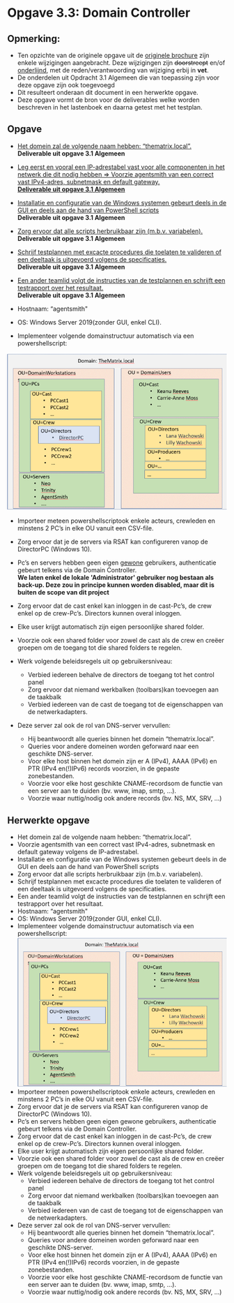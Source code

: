 # Opgave 3.3: Domain Controller

## Opmerking:

* Ten opzichte van de originele opgave uit de [originele brochure](../documentatie/pdf/brochure-sep-2223.pdf) zijn enkele wijzigingen aangebracht. Deze wijzigingen zijn <del>doorstreept</del> en/of <ins>onderlijnd</ins>, met de reden/verantwoording van wijziging erbij in <strong>vet</strong>.
* De onderdelen uit Opdracht 3.1 Algemeen die van toepassing zijn voor deze opgave zijn ook toegevoegd
* Dit resulteert onderaan dit document in een herwerkte opgave.
* Deze opgave vormt de bron voor de deliverables welke worden beschreven in het lastenboek en daarna getest met het testplan.

## Opgave

* <ins>Het domein zal de volgende naam hebben: “thematrix.local”.</ins>
<br><strong>Deliverable uit opgave 3.1 Algemeen</strong>

* <ins>Leg eerst en vooral een IP-adrestabel vast voor alle componenten in het netwerk die dit nodig hebben => Voorzie agentsmith van een correct vast IPv4-adres, subnetmask en default gateway.<ins>
<br><strong>Deliverable uit opgave 3.1 Algemeen</strong>

* <ins>Installatie en configuratie van de Windows systemen gebeurt deels in de GUI en deels aan de hand van PowerShell scripts</ins>
<br><strong>Deliverable uit opgave 3.1 Algemeen</strong>

* <ins>Zorg ervoor dat alle scripts herbruikbaar zijn (m.b.v. variabelen).</ins>
<br><strong>Deliverable uit opgave 3.1 Algemeen</strong>

* <ins>Schrijf testplannen met excacte procedures die toelaten te valideren of een deeltaak is uitgevoerd volgens de specificaties.</ins>
<br><strong>Deliverable uit opgave 3.1 Algemeen</strong>

* <ins>Een ander teamlid volgt de instructies van de testplannen en schrijft een testrapport over het resultaat.</ins>
<br><strong>Deliverable uit opgave 3.1 Algemeen</strong>

* Hostnaam: “agentsmith"

* OS: Windows Server 2019(zonder GUI, enkel CLI).

* Implementeer volgende domainstructuur automatisch via een powershellscript:

![](img/domain.PNG)

* Importeer meteen powershellscriptook enkele acteurs, crewleden en minstens 2 PC’s in elke OU vanuit een CSV-file.

* Zorg ervoor dat je de servers via RSAT kan configureren vanop de DirectorPC (Windows 10).

* Pc’s en servers hebben geen eigen <ins>gewone</ins> gebruikers, authenticatie gebeurt telkens via de Domain Controller. 
<br><strong>We laten enkel de lokale 'Administrator' gebruiker nog bestaan als back-up. Deze zou in principe kunnen worden disabled, maar dit is buiten de scope van dit project</strong>

* Zorg ervoor dat de cast enkel kan inloggen in de cast-Pc’s, de crew enkel op de crew-Pc’s. Directors kunnen overal inloggen.

* Elke user krijgt automatisch zijn eigen persoonlijke shared folder.

* Voorzie ook een shared folder voor zowel de cast als de crew en creëer groepen om de toegang tot die shared folders te regelen.

* Werk volgende beleidsregels uit op gebruikersniveau:
  * Verbied iedereen behalve de directors de toegang tot het control panel
  * Zorg ervoor dat niemand werkbalken (toolbars)kan toevoegen aan de taakbalk
  * Verbied iedereen van de cast de toegang tot de eigenschappen van de netwerkadapters.
 
* Deze server zal ook de rol van DNS-server vervullen:
  * Hij beantwoordt alle queries binnen het domein “thematrix.local”.
  * Queries voor andere domeinen worden geforward naar een geschikte DNS-server.
  * Voor elke host binnen het domein zijn er A (IPv4), AAAA (IPv6) en PTR (IPv4 en(!)IPv6) records voorzien, in de gepaste zonebestanden.
  * Voorzie voor elke host geschikte CNAME-recordsom de functie van een server aan te duiden (bv. www, imap, smtp, ...).
  * Voorzie waar nuttig/nodig ook andere records (bv. NS, MX, SRV, ...)


## Herwerkte opgave

* Het domein zal de volgende naam hebben: “thematrix.local”.
* Voorzie agentsmith van een correct vast IPv4-adres, subnetmask en default gateway volgens de IP-adrestabel.
* Installatie en configuratie van de Windows systemen gebeurt deels in de GUI en deels aan de hand van PowerShell scripts
* Zorg ervoor dat alle scripts herbruikbaar zijn (m.b.v. variabelen).
* Schrijf testplannen met excacte procedures die toelaten te valideren of een deeltaak is uitgevoerd volgens de specificaties.
* Een ander teamlid volgt de instructies van de testplannen en schrijft een testrapport over het resultaat.
* Hostnaam: “agentsmith"
* OS: Windows Server 2019(zonder GUI, enkel CLI).
* Implementeer volgende domainstructuur automatisch via een powershellscript:
![](img/domain.PNG)
* Importeer meteen powershellscriptook enkele acteurs, crewleden en minstens 2 PC’s in elke OU vanuit een CSV-file.
* Zorg ervoor dat je de servers via RSAT kan configureren vanop de DirectorPC (Windows 10).
* Pc’s en servers hebben geen eigen gewone gebruikers, authenticatie gebeurt telkens via de Domain Controller. 
* Zorg ervoor dat de cast enkel kan inloggen in de cast-Pc’s, de crew enkel op de crew-Pc’s. Directors kunnen overal inloggen.
* Elke user krijgt automatisch zijn eigen persoonlijke shared folder.
* Voorzie ook een shared folder voor zowel de cast als de crew en creëer groepen om de toegang tot die shared folders te regelen.
* Werk volgende beleidsregels uit op gebruikersniveau:
  * Verbied iedereen behalve de directors de toegang tot het control panel
  * Zorg ervoor dat niemand werkbalken (toolbars)kan toevoegen aan de taakbalk
  * Verbied iedereen van de cast de toegang tot de eigenschappen van de netwerkadapters.
* Deze server zal ook de rol van DNS-server vervullen:
  * Hij beantwoordt alle queries binnen het domein “thematrix.local”.
  * Queries voor andere domeinen worden geforward naar een geschikte DNS-server.
  * Voor elke host binnen het domein zijn er A (IPv4), AAAA (IPv6) en PTR (IPv4 en(!)IPv6) records voorzien, in de gepaste zonebestanden.
  * Voorzie voor elke host geschikte CNAME-recordsom de functie van een server aan te duiden (bv. www, imap, smtp, ...).
  * Voorzie waar nuttig/nodig ook andere records (bv. NS, MX, SRV, ...)

